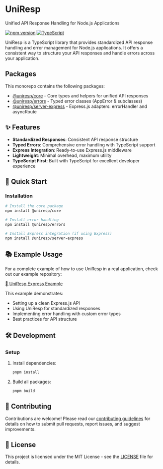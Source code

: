 # UniResp

Unified API Response Handling for Node.js Applications

[![npm version](https://img.shields.io/npm/v/@uniresp/core.svg)](https://www.npmjs.com/package/@uniresp/core)
[![TypeScript](https://img.shields.io/badge/%3C%2F%3E-TypeScript-%230074c1.svg)](http://www.typescriptlang.org/)

UniResp is a TypeScript library that provides standardized API response handling and error management for Node.js applications. It offers a consistent way to structure your API responses and handle errors across your application.

## Packages

This monorepo contains the following packages:

- [@uniresp/core](./packages/core) - Core types and helpers for unified API responses
- [@uniresp/errors](./packages/errors) - Typed error classes (AppError & subclasses)
- [@uniresp/server-express](./packages/server-express) - Express.js adapters: errorHandler and asyncRoute

## ✨ Features

- **Standardized Responses**: Consistent API response structure
- **Typed Errors**: Comprehensive error handling with TypeScript support
- **Express Integration**: Ready-to-use Express.js middleware
- **Lightweight**: Minimal overhead, maximum utility
- **TypeScript First**: Built with TypeScript for excellent developer experience

## 🚀 Quick Start

### Installation

```bash
# Install the core package
npm install @uniresp/core

# Install error handling
npm install @uniresp/errors

# Install Express integration (if using Express)
npm install @uniresp/server-express
```

## 📚 Example Usage

For a complete example of how to use UniResp in a real application, check out our example repository:

[📘 UniResp Express Example](https://github.com/Tien2003deptrai/uniresp-be-clean)

This example demonstrates:

- Setting up a clean Express.js API
- Using UniResp for standardized responses
- Implementing error handling with custom error types
- Best practices for API structure

## 🛠 Development

### Setup

1. Install dependencies:

   ```bash
   pnpm install
   ```

2. Build all packages:
   ```bash
   pnpm build
   ```
## 🤝 Contributing

Contributions are welcome! Please read our [contributing guidelines](./CONTRIBUTING.md) for details on how to submit pull requests, report issues, and suggest improvements.

## 📄 License

This project is licensed under the MIT License - see the [LICENSE](./LICENSE) file for details.
